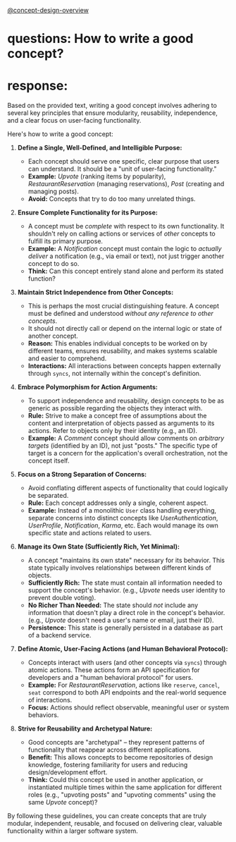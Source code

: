 [@concept-design-overview](../background/concept-design-overview.md)

# questions: How to write a good concept?
# response:

Based on the provided text, writing a good concept involves adhering to several key principles that ensure modularity, reusability, independence, and a clear focus on user-facing functionality.

Here's how to write a good concept:

1.  **Define a Single, Well-Defined, and Intelligible Purpose:**
    *   Each concept should serve one specific, clear purpose that users can understand. It should be a "unit of user-facing functionality."
    *   **Example:** *Upvote* (ranking items by popularity), *RestaurantReservation* (managing reservations), *Post* (creating and managing posts).
    *   **Avoid:** Concepts that try to do too many unrelated things.

2.  **Ensure Complete Functionality for its Purpose:**
    *   A concept must be *complete* with respect to its own functionality. It shouldn't rely on calling actions or services of *other* concepts to fulfill its primary purpose.
    *   **Example:** A *Notification* concept must contain the logic to *actually deliver* a notification (e.g., via email or text), not just trigger another concept to do so.
    *   **Think:** Can this concept entirely stand alone and perform its stated function?

3.  **Maintain Strict Independence from Other Concepts:**
    *   This is perhaps the most crucial distinguishing feature. A concept must be defined and understood *without any reference to other concepts*.
    *   It should not directly call or depend on the internal logic or state of another concept.
    *   **Reason:** This enables individual concepts to be worked on by different teams, ensures reusability, and makes systems scalable and easier to comprehend.
    *   **Interactions:** All interactions between concepts happen externally through `syncs`, not internally within the concept's definition.

4.  **Embrace Polymorphism for Action Arguments:**
    *   To support independence and reusability, design concepts to be as generic as possible regarding the objects they interact with.
    *   **Rule:** Strive to make a concept free of assumptions about the content and interpretation of objects passed as arguments to its actions. Refer to objects only by their identity (e.g., an ID).
    *   **Example:** A *Comment* concept should allow comments on *arbitrary targets* (identified by an ID), not just "posts." The specific type of target is a concern for the application's overall orchestration, not the concept itself.

5.  **Focus on a Strong Separation of Concerns:**
    *   Avoid conflating different aspects of functionality that could logically be separated.
    *   **Rule:** Each concept addresses only a single, coherent aspect.
    *   **Example:** Instead of a monolithic `User` class handling everything, separate concerns into distinct concepts like *UserAuthentication*, *UserProfile*, *Notification*, *Karma*, etc. Each would manage its own specific state and actions related to users.

6.  **Manage its Own State (Sufficiently Rich, Yet Minimal):**
    *   A concept "maintains its own state" necessary for its behavior. This state typically involves relationships between different kinds of objects.
    *   **Sufficiently Rich:** The state must contain all information needed to support the concept's behavior. (e.g., *Upvote* needs user identity to prevent double voting).
    *   **No Richer Than Needed:** The state should *not* include any information that doesn't play a direct role in the concept's behavior. (e.g., *Upvote* doesn't need a user's name or email, just their ID).
    *   **Persistence:** This state is generally persisted in a database as part of a backend service.

7.  **Define Atomic, User-Facing Actions (and Human Behavioral Protocol):**
    *   Concepts interact with users (and other concepts via `syncs`) through atomic actions. These actions form an API specification for developers and a "human behavioral protocol" for users.
    *   **Example:** For *RestaurantReservation*, actions like `reserve`, `cancel`, `seat` correspond to both API endpoints and the real-world sequence of interactions.
    *   **Focus:** Actions should reflect observable, meaningful user or system behaviors.

8.  **Strive for Reusability and Archetypal Nature:**
    *   Good concepts are "archetypal" – they represent patterns of functionality that reappear across different applications.
    *   **Benefit:** This allows concepts to become repositories of design knowledge, fostering familiarity for users and reducing design/development effort.
    *   **Think:** Could this concept be used in another application, or instantiated multiple times within the same application for different roles (e.g., "upvoting posts" and "upvoting comments" using the same *Upvote* concept)?

By following these guidelines, you can create concepts that are truly modular, independent, reusable, and focused on delivering clear, valuable functionality within a larger software system.